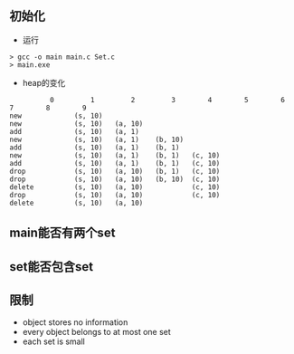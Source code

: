 ## 初始化

- 运行

```
> gcc -o main main.c Set.c
> main.exe
```

- heap的变化

```
          0         1         2         3        4        5        6        7        8        9
new             (s, 10)
new             (s, 10)   (a, 10)
add             (s, 10)   (a, 1)
new             (s, 10)   (a, 1)    (b, 10)
add             (s, 10)   (a, 1)    (b, 1)
new             (s, 10)   (a, 1)    (b, 1)   (c, 10)
add             (s, 10)   (a, 1)    (b, 1)   (c, 10)
drop            (s, 10)   (a, 10)   (b, 1)   (c, 10)
drop            (s, 10)   (a, 10)   (b, 10)  (c, 10)
delete          (s, 10)   (a, 10)            (c, 10)
drop            (s, 10)   (a, 10)            (c, 10)
delete          (s, 10)   (a, 10)
```

## main能否有两个set

## set能否包含set

## 限制

- object stores no information
- every object belongs to at most one set
- each set is small